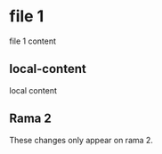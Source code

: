 # file 1
file 1 content

## local-content
local content

## Rama 2
These changes only appear on rama 2.